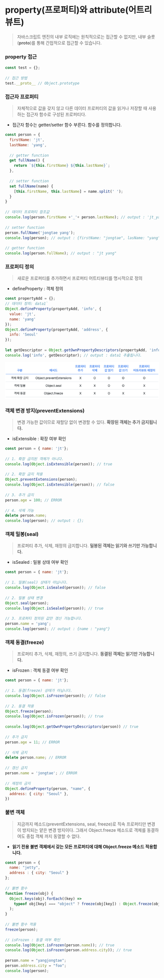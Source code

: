 # property(프로퍼티)와 attribute(어트리뷰트)
> 자바스크립트 엔진의 내부 로직에는 원칙적으로는 접근할 수 없지만, 내부 슬룻(__proto__)를 통해 간접적으로 접근할 수 있습니다.
### property 접근
```javascript
const test = {};

// 접근 방법
test.__proto__ // Object.prototype
```

### 접근자 프로퍼티
> 자체적으로 값을 갖지 않고 다른 데이터 프로퍼티의 값을 읽거나 저장할 때 사용하는 접근자 함수로 구성된 프로퍼티다.
* 접근자 함수는 getter/setter 함수 부른다. 함수를 정의합니다.
```javascript
const person = {
  firstName: 'jt',
  lastName: 'yang',
  
  // getter function
  get fullName() {
    return `${this.firstName} ${this.lastName}`;
  },
  
  // setter function
  set fullName(name) {
    [this.firstName, this.lastName] = name.split(' ');
  }
}

// 데이터 프로퍼티 참조값
console.log(person.firstName +'_'+ person.lastName); // output : 'jt_yang'

// setter function
person.fullName('jongtae yang');
console.log(person); // output : {firstName: "jongtae", lasName: "yang"}

// getter function
console.log(person.fullName); // output : "jt yang"
```

### 프로퍼티 정의
> 새로운 프로퍼티를 추가하면서 프로퍼티 어트티뷰티를 명시적으로 정의
* defineProperty : 객체 정의
```javascript
const propertyAdd = {};
// 데이터 정의: data1`
Object.defineProperty(propertyAdd, 'info', {
  value: 'jt',
  name: 'yang'
});
Object.defineProperty(propertyAdd, 'address', {
  info: 'Seoul'
});

let getDescriptor = Object.getOwnPropertyDescriptors(propertyAdd, 'info');
console.log('info', getDescriptor); // output : data1 추출됩니다.
```
![img.png](img.png)

### 객체 변경 방지(preventExtensions)
> 변경 가능한 값이므로 재할당 없이 변경할 수 있다. **확장된 객체는 추가 금지됩니다.**
* isExtensible : 확장 여부 확인

```javascript
const person = { name: 'jt'};

// 1. 확장 금지된 객체가 아니다.
console.log(Object.isExtensible(person)); // true

// 2. 확장 금지 적용
Object.preventExtensions(person);
console.log(Object.isExtensible(person)); // false

// 3. 추가 금지
person.age = 100; // ERROR

// 4. 삭제 가능
delete person.name;
console.log(person); // output : {};
```

### 객체 밀봉(seal)
> 프로퍼티 추가, 삭제, 재정의 금지합니다. **밀봉된 객체는 읽기와 쓰기만 가능합니다.**
* isSealed : 밀봉 상태 여부 확인
```javascript
const person = { name: 'jt'};

// 1. 밀봉(seal) 상태가 아닙니다.
console.log(Object.isSealed(person)); // false

// 2. 밀봉 상태 변경 
Object.seal(person);
console.log(Object.isSealed(person)); // true

// 3. 프로퍼티 정의된 값만 갱신 가능합니다.
person.name = 'yang';
console.log(person); // output : {name : "yang"}
```

### 객체 동결(freeze)
> 프로퍼티 추가, 삭제, 재정의, 쓰기 금지합니다. **동결된 객체는 읽기만 가능합니다.**
* isFrozen : 객체 동결 여부 확인
```javascript
const person = { name: 'jt'};

// 1. 동결(freeze) 상태가 아닙니다.
console.log(Object.isFrozen(person)); // false

// 2. 동결 적용
Object.freeze(person);
console.log(Object.isFrozen(person)); // true

console.log(Object.getOwnPropertyDescriptors(person)) // true

// 추가 금지
person.age = 11; // ERROR

// 삭제 금지
delete person.name; // ERROR

// 갱신 금지
person.name = 'jongtae'; // ERROR

// 재정의 금지 
Object.defineProperty(person, "name", {
  address: { city: "Seoul" },
})
```

### 불변 객체
> 지금까지 메소드(preventExtensions, seal, freeze)로 직속 프로퍼티만 변경이 방지되는 얕은 변경 방지이다.
> 그래서 Object.freeze 메소드로 객체를 동결하여도 중첩 객체 까지 동열할 수 없다.
* **읽기 전용 불변 객체에서 갖는 모든 프로퍼티에 대해 Object.freeze 메소드 적용합니다.**
```javascript
const person = {
  name: "jetty",
  address : { city: "Seoul" }
};

// 불변 함수
function freeze(obj) {
  Object.keys(obj).forEach((key) =>
    typeof obj[key] === "object" ? freeze(obj[key]) : Object.freeze(obj)
  );
}

// 불변 함수 적용
freeze(person);

// isFrozen : 동결 여부 확인
console.log(Object.isFrozen(person.name)); // true
console.log(Object.isFrozen(person.address.city)); // true

person.name = "yangjongtae";
person.address.city = "foo";
console.log(person);
```

